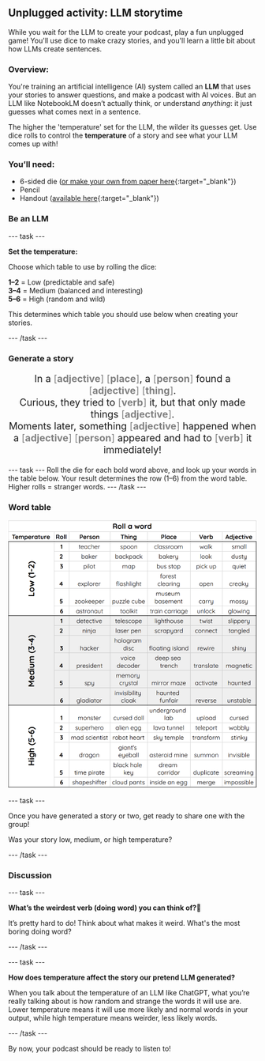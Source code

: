 ## Unplugged activity: LLM storytime

While you wait for the LLM to create your podcast, play a fun unplugged game! You'll use dice to make crazy stories, and you'll learn a little bit about how LLMs create sentences.

### Overview:

You're training an artificial intelligence (AI) system called an **LLM** that uses your stories to answer questions, and make a podcast with AI voices. But an LLM like NotebookLM doesn’t actually think, or understand *anything*: it just guesses what comes next in a sentence.

The higher the 'temperature' set for the LLM, the wilder its guesses get. Use dice rolls to control the **temperature** of a story and see what your LLM comes up with!

### You’ll need:
- 6-sided die ([or make your own from paper here](resources/dice.pdf){:target="_blank"})
- Pencil
- Handout ([available here](resources/LLMStorytime_creator.pdf){:target="_blank"})

### Be an LLM

--- task ---

**Set the temperature:**

Choose which table to use by rolling the dice:

**1–2** \= Low (predictable and safe)  
**3–4** \= Medium (balanced and interesting)  
**5–6** \= High (random and wild)

This determines which table you should use below when creating your stories.

--- /task ---

### Generate a story

<p style="font-size: 1.4em; text-align: center;">
  In a <span style="color: grey;">[<strong>adjective</strong>]</span> <span style="color: grey;">[<strong>place</strong>]</span>, 
  a <span style="color: grey;">[<strong>person</strong>]</span> found a 
  <span style="color: grey;">[<strong>adjective</strong>]</span> <span style="color: grey;">[<strong>thing</strong>]</span>.<br>
  Curious, they tried to <span style="color: grey;">[<strong>verb</strong>]</span> it, 
  but that only made things <span style="color: grey;">[<strong>adjective</strong>]</span>.<br>
  Moments later, something <span style="color: grey;">[<strong>adjective</strong>]</span> happened 
  when a <span style="color: grey;">[<strong>adjective</strong>]</span> <span style="color: grey;">[<strong>person</strong>]</span> 
  appeared and had to <span style="color: grey;">[<strong>verb</strong>]</span> it immediately!
</p>

--- task ---
Roll the die for each bold word above, and look up your words in the table below. 
Your result determines the row (1–6) from the word table. Higher rolls \= stranger words.
--- /task ---

###  Word table

![Table with dice rolls that generate a person, thing, place, verb, and adjective, grouped by temperature: low, medium, and high](images/word_table.png)


--- task ---

Once you have generated a story or two, get ready to share one with the group!

Was your story low, medium, or high temperature?

--- /task ---

### Discussion

--- task ---

**What’s the weirdest verb (doing word) you can think of?🤔**

It’s pretty hard to do! Think about what makes it weird. 
What's the most boring doing word?

--- /task ---

--- task ---

**How does temperature affect the story our pretend LLM generated?** 

When you talk about the temperature of an LLM like ChatGPT, what you’re really talking about is how random and strange the words it will use are. Lower temperature means it will use more likely and normal words in your output, while high temperature means weirder, less likely words.

--- /task ---

By now, your podcast should be ready to listen to! 
